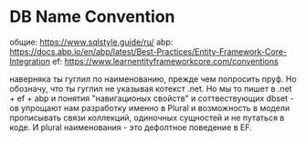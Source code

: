# DB Name Convention

общие:
https://www.sqlstyle.guide/ru/
abp:
https://docs.abp.io/en/abp/latest/Best-Practices/Entity-Framework-Core-Integration
ef:
https://www.learnentityframeworkcore.com/conventions

наверняка ты гуглил по наименованию, прежде чем попросить пруф. Но обозначу, что ты гуглил не указывая котекст .net. Но мы то пишет в .net + ef + abp и понятия "навигационых свойств" и соттвествующих dbset - ов  упрощают нам разработку именно в Plural и возможность в модели прописывать связи коллекций, одиночных сущностей и не путаться в коде. И plural наименования - это дефолтное поведение в EF.
